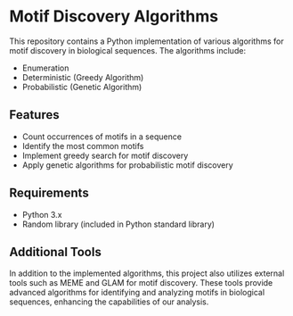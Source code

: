 # Motif Discovery Algorithms

This repository contains a Python implementation of various algorithms for motif discovery in biological sequences. The algorithms include:

- Enumeration
- Deterministic (Greedy Algorithm)
- Probabilistic (Genetic Algorithm)

## Features

- Count occurrences of motifs in a sequence
- Identify the most common motifs
- Implement greedy search for motif discovery
- Apply genetic algorithms for probabilistic motif discovery

## Requirements

- Python 3.x
- Random library (included in Python standard library)

## Additional Tools
In addition to the implemented algorithms, this project also utilizes external tools such as MEME and GLAM for motif discovery. These tools provide advanced algorithms for identifying and analyzing motifs in biological sequences, enhancing the capabilities of our analysis.

